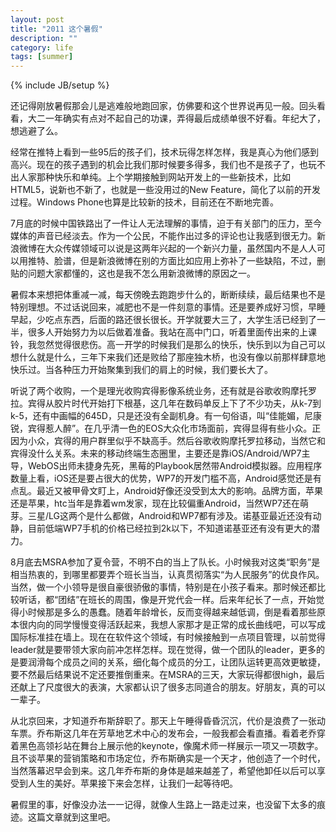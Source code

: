 ```yaml
---
layout: post
title: "2011 这个暑假"
description: ""
category: life
tags: [summer]
---
```

{% include JB/setup %}

还记得刚放暑假那会儿是逃难般地跑回家，仿佛要和这个世界说再见一般。回头看看，大二一年确实有点对不起自己的功课，弄得最后成绩单很不好看。年纪大了，想逃避了么。

经常在推特上看到一些95后的孩子们，技术玩得怎样怎样，我是真心为他们感到高兴。现在的孩子遇到的机会比我们那时候要多得多，我们也不是孩子了，也玩不出人家那种快乐和单纯。上个学期接触到网站开发上的一些新技术，比如HTML5，说新也不新了，也就是一些没用过的New Feature，简化了以前的开发过程。Windows Phone也算是比较新的技术，目前还在不断地完善。

7月底的时候中国铁路出了一件让人无法理解的事情，迫于有关部门的压力，至今媒体的声音已经淡去。作为一个公民，不能作出过多的评论也让我感到很无力。新浪微博在大众传媒领域可以说是这两年兴起的一个新兴力量，虽然国内不是人人可以用推特、脸谱，但是新浪微博在别的方面比如应用上弥补了一些缺陷，不过，删贴的问题大家都懂的，这也是我不怎么用新浪微博的原因之一。

暑假本来想把体重减一减，每天傍晚去跑跑步什么的，断断续续，最后结果也不是特别理想。不过话说回来，减肥也不是一件刻意的事情。还是要养成好习惯，早睡早起，少吃点东西，后面的路还很长很长。开学就要大三了，大学生活已经到了一半，很多人开始努力为以后做着准备。我站在高中门口，听着里面传出来的上课铃，我忽然觉得很悲伤。高一开学的时候我们是那么的快乐，快乐到以为自己可以想什么就是什么，三年下来我们还是败给了那座独木桥，也没有像以前那样肆意地快乐过。当各种压力开始聚集到我们的肩上的时候，我们要长大了。

听说了两个收购，一个是理光收购宾得影像系统业务，还有就是谷歌收购摩托罗拉。宾得从胶片时代开始打下根基，这几年在数码单反上下了不少功夫，从k-7到k-5，还有中画幅的645D，只是还没有全副机身。有一句俗语，叫“佳能媚，尼康锐，宾得惹人醉”。在几乎清一色的EOS大众化市场面前，宾得显得有些小众。正因为小众，宾得的用户群里似乎不缺高手。然后谷歌收购摩托罗拉移动，当然它和宾得没什么关系。未来的移动终端生态圈里，主要还是靠iOS/Android/WP7主导，WebOS出师未捷身先死，黑莓的Playbook居然带Android模拟器。应用程序数量上看，iOS还是要占很大的优势，WP7的开发门槛不高，Android感觉还是有点乱。最近又被甲骨文盯上，Android好像还没受到太大的影响。品牌方面，苹果还是苹果，htc当年是靠着wm发家，现在比较偏重Android，当然WP7还在萌芽。三星/LG这两个是什么都做，Android和WP7都有涉及。诺基亚最近还没有动静，目前低端WP7手机的价格已经拉到2k以下，不知道诺基亚还有没有更大的潜力。

8月底去MSRA参加了夏令营，不明不白的当上了队长。小时候我对这类“职务”是相当热衷的，到哪里都要弄个班长当当，认真贯彻落实“为人民服务”的优良作风。当然，做一个小领导是很自豪很骄傲的事情，特别是在小孩子看来。那时候还都比较听话，都“团结”在班长的周围，像是开党代会一样。后来年纪长了一点，开始觉得小时候那是多么的愚蠢。随着年龄增长，反而变得越来越低调，倒是看着那些原本很内向的同学慢慢变得活跃起来，我想人家那才是正常的成长曲线吧，可以写成国际标准挂在墙上。现在在软件这个领域，有时候接触到一点项目管理，以前觉得leader就是要带领大家向前冲怎样怎样。现在觉得，做一个团队的leader，更多的是要润滑每个成员之间的关系，细化每个成员的分工，让团队运转更高效更敏捷，要不然最后结果说不定还要推倒重来。在MSRA的三天，大家玩得都很high，最后还献上了尺度很大的表演，大家都认识了很多志同道合的朋友。好朋友，真的可以一辈子。

从北京回来，才知道乔布斯辞职了。那天上午睡得昏昏沉沉，代价是浪费了一张动车票。乔布斯这几年在芳草地艺术中心的发布会，一般我都会看直播。看着老乔穿着黑色高领衫站在舞台上展示他的keynote，像魔术师一样展示一项又一项数字。且不谈苹果的营销策略和市场定位，乔布斯确实是一个天才，他创造了一个时代，当然落幕迟早会到来。这几年乔布斯的身体是越来越差了，希望他卸任以后可以享受到人生的美好。苹果接下来会怎样，让我们一起等待吧。

暑假里的事，好像没办法一一记得，就像人生路上一路走过来，也没留下太多的痕迹。这篇文章就到这里吧。